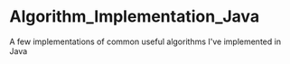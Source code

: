 # Algorithm_Implementation_Java
A few implementations of common useful algorithms I've implemented in Java
